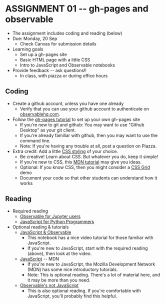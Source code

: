 
# ASSIGNMENT 01 -- gh-pages and observable

* The assignment includes coding and reading (below)
* Due: Monday, 20 Sep 
  * Check Canvas for submission details
* Learning goals
  * Set up a gh-pages site
  * Basic HTML page with a little CSS
  * Intro to JavaScript and Observable notebooks
* Provide feedback -- ask questions!!
  * In class, with piazza or during office hours

## Coding

* Create a github account, unless you have one already
  * Verify that you can use your github account to authenticate on [observablehq.com](http://observablehq.com).
* Follow the [gh-pages tutorial](https://pages.github.com/) to set up your own gh-pages site
  * If you're new to git and github: You may want to use "Github Desktop" as your git client.
  * If you're already familiar with github, then you may want to use the command line.
  * Note: If you're having any trouble at all, post a question on Piazza.
* Extra credit: Add a little [CSS styling](https://developer.mozilla.org/en-US/docs/Learn/CSS) of your choice.
  * Be creative! Learn about CSS. But whatever you do, keep it simple!
  * If you're new to CSS, this [MDN tutorial](https://developer.mozilla.org/en-US/docs/Learn/CSS/First_steps/Getting_started) may give you ideas.
  * Optional: If you know CSS, then you might consider a [CSS Grid](https://developer.mozilla.org/en-US/docs/Learn/CSS/CSS_layout/Grids) demo
  * Document your code so that other students can understand how it works

## Reading

* Required reading
  * [Observable for Jupyter users](https://observablehq.com/@observablehq/observable-for-jupyter-users)
  * [JavaScript for Python Programmers](https://observablehq.com/@ballingt/javascript-for-python-programmers)
* Optional reading & tutorials
  * [JavaScript & Observable](https://observablehq.com/@observablehq/javascript-and-observable)
    * This notebook has a nice video tutorial for those familiar with JavaScript.
    * If you're new to JavaScript, start with the required reading (above), then look at the video.
  * [JavaScript](https://developer.mozilla.org/en-US/docs/Web/JavaScript) -- MDN
    * If you're new to JavaScript, the Mozilla Development Network (MDN) has some nice introductory tutorials.
    * Note: This is optional reading. There's a lot of material here, and it may be more than you need.
  * [Observable's not JavaScript](https://observablehq.com/@observablehq/observables-not-javascript)
    * This is also optional reading. If you're comfortable with JavaScript, you'll probably find this helpful.
